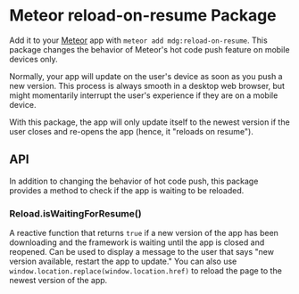# Meteor reload-on-resume Package

Add it to your [Meteor](http://meteor.com) app with `meteor add mdg:reload-on-resume`. This package changes the behavior of Meteor's hot code push feature on mobile devices only.

Normally, your app will update on the user's device as soon as you push a new version. This process is always smooth in a desktop web browser, but might momentarily interrupt the user's experience if they are on a mobile device.

With this package, the app will only update itself to the newest version if the user closes and re-opens the app (hence, it "reloads on resume").

## API

In addition to changing the behavior of hot code push, this package provides a method to check if the app is waiting to be reloaded.

### Reload.isWaitingForResume()

A reactive function that returns `true` if a new version of the app has been downloading and the framework is waiting until the app is closed and reopened. Can be used to display a message to the user that says "new version available, restart the app to update." You can also use `window.location.replace(window.location.href)` to reload the page to the newest version of the app.
